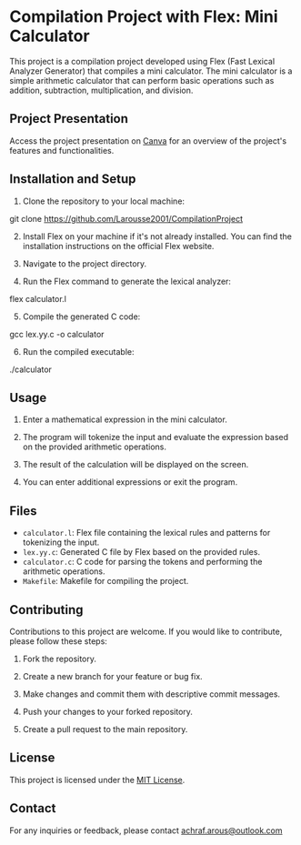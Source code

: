 # Compilation Project with Flex: Mini Calculator

This project is a compilation project developed using Flex (Fast Lexical Analyzer Generator) that compiles a mini calculator. The mini calculator is a simple arithmetic calculator that can perform basic operations such as addition, subtraction, multiplication, and division.

## Project Presentation

Access the project presentation on [Canva](https://www.canva.com/design/DAE-DDhXbc8/1YL9Xu5OitcVIgOdn2tXuw/view?utm_content=DAE-DDhXbc8&utm_campaign=designshare&utm_medium=link&utm_source=publishsharelink) for an overview of the project's features and functionalities.

## Installation and Setup

1. Clone the repository to your local machine:

git clone https://github.com/Larousse2001/CompilationProject

2. Install Flex on your machine if it's not already installed. You can find the installation instructions on the official Flex website.

3. Navigate to the project directory.

4. Run the Flex command to generate the lexical analyzer:

flex calculator.l

5. Compile the generated C code:

gcc lex.yy.c -o calculator

6. Run the compiled executable:

./calculator


## Usage

1. Enter a mathematical expression in the mini calculator.

2. The program will tokenize the input and evaluate the expression based on the provided arithmetic operations.

3. The result of the calculation will be displayed on the screen.

4. You can enter additional expressions or exit the program.

## Files

- `calculator.l`: Flex file containing the lexical rules and patterns for tokenizing the input.
- `lex.yy.c`: Generated C file by Flex based on the provided rules.
- `calculator.c`: C code for parsing the tokens and performing the arithmetic operations.
- `Makefile`: Makefile for compiling the project.

## Contributing

Contributions to this project are welcome. If you would like to contribute, please follow these steps:

1. Fork the repository.

2. Create a new branch for your feature or bug fix.

3. Make changes and commit them with descriptive commit messages.

4. Push your changes to your forked repository.

5. Create a pull request to the main repository.

## License

This project is licensed under the [MIT License](LICENSE).

## Contact

For any inquiries or feedback, please contact achraf.arous@outlook.com
